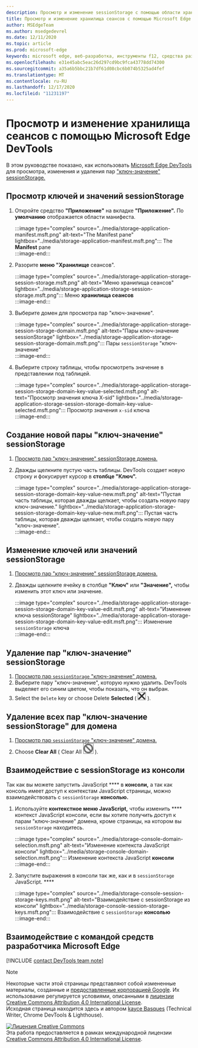 ```yaml
---
description: Просмотр и изменение sessionStorage с помощью области хранилища сеансов и консоли.
title: Просмотр и изменение хранилища сеансов с помощью Microsoft Edge DevTools
author: MSEdgeTeam
ms.author: msedgedevrel
ms.date: 12/11/2020
ms.topic: article
ms.prod: microsoft-edge
keywords: microsoft edge, веб-разработка, инструменты f12, средства разработчика
ms.openlocfilehash: e31e45abc5eac26d297cd9bc9fca43778dd74300
ms.sourcegitcommit: a35a6b5bbc21b7df61d08cbc6b074b5325ad4fef
ms.translationtype: MT
ms.contentlocale: ru-RU
ms.lasthandoff: 12/17/2020
ms.locfileid: "11231197"
---
```

<!-- Copyright Kayce Basques 

   Licensed under the Apache License, Version 2.0 (the "License");
   you may not use this file except in compliance with the License.
   You may obtain a copy of the License at

       https://www.apache.org/licenses/LICENSE-2.0

   Unless required by applicable law or agreed to in writing, software
   distributed under the License is distributed on an "AS IS" BASIS,
   WITHOUT WARRANTIES OR CONDITIONS OF ANY KIND, either express or implied.
   See the License for the specific language governing permissions and
   limitations under the License.  -->

# Просмотр и изменение хранилища сеансов с помощью Microsoft Edge DevTools  

В этом руководстве показано, как использовать [Microsoft Edge DevTools][MicrosoftEdgeDevTools] для просмотра, изменения и удаления пар ["ключ-значение" sessionStorage.][MDNSessionStorage]  

## Просмотр ключей и значений sessionStorage  

1.  Откройте средство **"Приложение"** на вкладке **"Приложение".**  По **умолчанию** отображается области манифеста.  
    
    :::image type="complex" source="../media/storage-application-manifest.msft.png" alt-text="The Manifest pane" lightbox="../media/storage-application-manifest.msft.png":::
       The **Manifest** pane  
    :::image-end:::  
    
1.  Разорите **меню "Хранилище** сеансов".  
    
    :::image type="complex" source="../media/storage-application-storage-session-storage.msft.png" alt-text="Меню хранилища сеансов" lightbox="../media/storage-application-storage-session-storage.msft.png":::
       Меню **хранилища сеансов**  
    :::image-end:::  
    
1.  Выберите домен для просмотра пар "ключ-значение".  
    
    :::image type="complex" source="../media/storage-application-storage-session-storage-domain.msft.png" alt-text="Пары ключ-значение sessionStorage" lightbox="../media/storage-application-storage-session-storage-domain.msft.png":::
       Пары `sessionStorage` "ключ-значение"  
    :::image-end:::  
    
1.  Выберите строку таблицы, чтобы просмотреть значение в представлении под таблицей.  
    
    :::image type="complex" source="../media/storage-application-storage-session-storage-domain-key-value-selected.msft.png" alt-text="Просмотр значения ключа X-sid" lightbox="../media/storage-application-storage-session-storage-domain-key-value-selected.msft.png":::
       Просмотр значения `x-sid` ключа  
    :::image-end:::  
    
## Создание новой пары "ключ-значение" sessionStorage  

1.  [Просмотр пар "ключ-значение" sessionStorage домена.](#view-sessionstorage-keys-and-values)  
1.  Дважды щелкните пустую часть таблицы.  DevTools создает новую строку и фокусирует курсор в **столбце "Ключ".**  
    
    :::image type="complex" source="../media/storage-application-storage-session-storage-domain-key-value-new.msft.png" alt-text="Пустая часть таблицы, которая дважды щелкает, чтобы создать новую пару ключ-значение." lightbox="../media/storage-application-storage-session-storage-domain-key-value-new.msft.png":::
       Пустая часть таблицы, которая дважды щелкает, чтобы создать новую пару "ключ-значение".  
    :::image-end:::  
    
## Изменение ключей или значений sessionStorage  

1.  [Просмотр пар "ключ-значение" sessionStorage домена.](#view-sessionstorage-keys-and-values)  
1.  Дважды щелкните ячейку в столбце **"Ключ"** или **"Значение",** чтобы изменить этот ключ или значение.  
    
    :::image type="complex" source="../media/storage-application-storage-session-storage-domain-key-value-edit.msft.png" alt-text="Изменение ключа sessionStorage" lightbox="../media/storage-application-storage-session-storage-domain-key-value-edit.msft.png":::
       Изменение `sessionStorage` ключа  
    :::image-end:::  
    
## Удаление пар "ключ-значение" sessionStorage  

1.  [Просмотр пар `sessionStorage` "ключ-значение" домена.](#view-sessionstorage-keys-and-values)  
1.  Выберите пару "ключ-значение", которую нужно удалить.  DevTools выделяет его синим цветом, чтобы показать, что он выбран.  
1.  Select the `Delete` key or choose Delete **Selected** \( ![ Delete Selected ][ImageDeleteIcon] \).  
    
## Удаление всех пар "ключ-значение sessionStorage" для домена  

1.  [Просмотр пар `sessionStorage` "ключ-значение" домена.](#view-sessionstorage-keys-and-values)  
1.  Choose **Clear All** \( Clear All ![ ][ImageClearIcon] \).  
    
## Взаимодействие с sessionStorage из консоли  

Так как вы можете запустить JavaScript **** в **консоли,** а так как консоль имеет доступ к контекстам JavaScript страницы, можно взаимодействовать с `sessionStorage` **консолью.**  

1.  Используйте **контекстное меню JavaScript,** чтобы изменить **** контекст JavaScript консоли, если вы хотите получить доступ к парам "ключ-значение" домена, кроме страницы, на котором вы `sessionStorage` находитесь.  
    
    :::image type="complex" source="../media/storage-console-domain-selection.msft.png" alt-text="Изменение контекста JavaScript консоли" lightbox="../media/storage-console-domain-selection.msft.png":::
       Изменение контекста JavaScript **консоли**  
    :::image-end:::  
    
1.  Запустите выражения в консоли так же, как и в `sessionStorage` JavaScript. ****  
    
    :::image type="complex" source="../media/storage-console-session-storage-keys.msft.png" alt-text="Взаимодействие с sessionStorage из консоли" lightbox="../media/storage-console-session-storage-keys.msft.png":::
       Взаимодействие с `sessionStorage` **консолью**  
    :::image-end:::  
    
## Взаимодействие с командой средств разработчика Microsoft Edge  

[!INCLUDE [contact DevTools team note](../includes/contact-devtools-team-note.md)]  

<!-- image links -->  

[ImageClearIcon]: ../media/clear-icon.msft.png  
[ImageDeleteIcon]: ../media/delete-icon.msft.png  

<!-- links -->  

[MicrosoftEdgeDevTools]: ../../devtools-guide-chromium/index.md "Средства разработчика Microsoft Edge (Chromium) | Документы Майкрософт"  

[MDNSessionStorage]: https://developer.mozilla.org/docs/Web/API/Window/sessionStorage "Window.sessionStorage | MDN"  

> [!NOTE]
> Некоторые части этой страницы представляют собой измененные материалы, созданные и [предоставленные корпорацией Google][GoogleSitePolicies]. Их использование регулируется условиями, описанными в [лицензии Creative Commons Attribution 4.0 International License][CCA4IL].  
> Исходная страница [](https://developers.google.com/web/tools/chrome-devtools/storage/sessionstorage) находится здесь и автором [kayce Basques][KayceBasques] \(Technical Writer, Chrome DevTools \& Lighthouse\).  

[![Лицензия Creative Commons][CCby4Image]][CCA4IL]  
Эта работа предоставляется в рамках международной лицензии [Creative Commons Attribution 4.0 International License][CCA4IL].  

[CCA4IL]: https://creativecommons.org/licenses/by/4.0  
[CCby4Image]: https://i.creativecommons.org/l/by/4.0/88x31.png  
[GoogleSitePolicies]: https://developers.google.com/terms/site-policies  
[KayceBasques]: https://developers.google.com/web/resources/contributors/kaycebasques  
